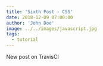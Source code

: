 ```yaml
---
title: 'Sixth Post - CSS'
date: 2018-12-09 07:00:00
author: 'John Doe'
image: ../../images/javascript.jpg
tags:
  - tutorial
---
```


New post on TravisCI
